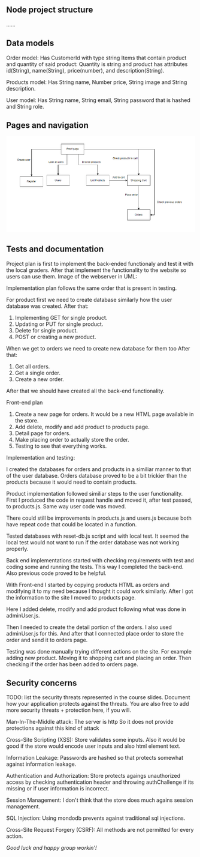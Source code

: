 
## Node project structure

......
## Data models
Order model:
Has CustomerId with type string
Items that contain product and quantity of said product:
Quantity is string and product has attributes id(String), name(String), price(number), and description(String).

Products model:
Has String name, Number price, String image and String description.

User model:
Has String name, String email, String password that is hashed and String role.

## Pages and navigation

![](pictures/Preview.png)

## Tests and documentation
Project plan is first to implement the back-ended functionaly and test it with the local graders. After that implement the functionality to the website so users can use them. 
Image of the webserver in UML:

Implementation plan follows the same order that is present in testing. 

For product first we need to create database similarly how the user database was created.
After that:

1. Implementing GET for single product.
2. Updating or PUT for single product.
3. Delete for single product.
4. POST or creating a new product.

When we get to orders we need to create new database for them too
After that:

1. Get all orders.
2. Get a single order.
3. Create a new order.

After that we should have created all the back-end functionality.

Front-end plan

1. Create a new page for orders. It would be a new HTML page available in the store.
2. Add delete, modify and add product to products page.
3. Detail page for orders.
4. Make placing order to actually store the order.
5. Testing to see that everything works.

Implementation and testing:

I created the databases for orders and products in a similiar manner to that of the user database.
Orders database proved to be a bit trickier than the products because it would need to contain products.

Product implementation followed similiar steps to the user functionality. First I produced the code in request handle and
moved it, after test passed, to products.js. Same way user code was moved.

There could still be improvements in products.js and users.js because both have repeat code that could be located in a function.

Tested databases with reset-db.js script and with local test. It seemed the local test would not want to run if the order database was not working properly.

Back end implementations started with checking requirements with test and coding some and running the tests.
This way I completed the back-end. Also previous code proved to be helpful.

With Front-end I started by copying products HTML as orders and modifying it to my need because I thought it could work similarly.
After I got the information to the site I moved to products page.

Here I added delete, modify and add product following what was done in adminUser.js.

Then I needed to create the detail portion of the orders. I also used adminUser.js for this.
And after that I connected place order to store the order and send it to orders page.

Testing was done manually trying different actions on the site. For example adding new product. Moving it to shopping cart and placing an order.
Then checking if the order has been added to orders page.


## Security concerns

TODO: list the security threats represented in the course slides.
Document how your application protects against the threats.
You are also free to add more security threats + protection here, if you will.

Man-In-The-Middle attack:
The server is http So it does not provide protections against this kind of attack

Cross-Site Scripting (XSS):
Store validates some inputs. Also it would be good if the store would encode user inputs
and also html element text. 

Information Leakage:
Passwords are hashed so that protects somewhat against information leakage.


Authentication and Authorization:
Store protects agaings unauthorized access by checking authentication header and throwing authChallenge if its missing
or if user information is incorrect.

Session Management:
I don't think that the store does much agains session management.


SQL Injection:
Using mondodb prevents against traditional sql injections.

Cross-Site Request Forgery (CSRF):
All methods are not permitted for every action. 



_Good luck and happy group workin'!_
